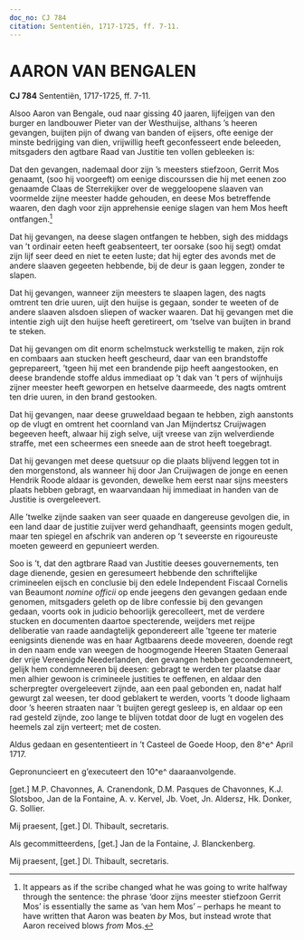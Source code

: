 ```yaml
---
doc_no: CJ 784
citation: Sententiën, 1717-1725, ff. 7-11.
---
```


# AARON VAN BENGALEN

**CJ 784** Sententiën, 1717-1725, ff. 7-11.

Alsoo Aaron van Bengale, oud naar gissing 40 jaaren, lijfeijgen van den burger en landbouwer Pieter van der Westhuijse, althans ’s heeren gevangen, buijten pijn of dwang van banden of eijsers, ofte eenige der minste bedrijging van dien, vrijwillig heeft geconfesseert ende beleeden, mitsgaders den agtbare Raad van Justitie ten vollen gebleeken is:

Dat den gevangen, nademaal door zijn ’s meesters stiefzoon, Gerrit Mos genaamt, (soo hij voorgeeft) om eenige discourssen die hij met eenen zoo genaamde Claas de Sterrekijker over de weggeloopene slaaven van voormelde zijne meester hadde gehouden, en deese Mos betreffende waaren, den dagh voor zijn apprehensie eenige slagen van hem Mos heeft ontfangen.[^1]

Dat hij gevangen, na deese slagen ontfangen te hebben, sigh des middags van ’t ordinair eeten heeft geabsenteert, ter oorsake (soo hij segt) omdat zijn lijf seer deed en niet te eeten luste; dat hij egter des avonds met de andere slaaven gegeeten hebbende, bij de deur is gaan leggen, zonder te slapen.

Dat hij gevangen, wanneer zijn meesters te slaapen lagen, des nagts omtrent ten drie uuren, uijt den huijse is gegaan, sonder te weeten of de andere slaaven alsdoen sliepen of wacker waaren. Dat hij gevangen met die intentie zigh uijt den huijse heeft geretireert, om ’tselve van buijten in brand te steken.

Dat hij gevangen om dit enorm schelmstuck werkstellig te maken, zijn rok en combaars aan stucken heeft gescheurd, daar van een brandstoffe geprepareert, ’tgeen hij met een brandende pijp heeft aangestooken, en deese brandende stoffe aldus immediaat op ’t dak van ’t pers of wijnhuijs zijner meester heeft geworpen en hetselve daarmeede, des nagts omtrent ten drie uuren, in den brand gestooken.

Dat hij gevangen, naar deese gruweldaad begaan te hebben, zigh aanstonts op de vlugt en omtrent het coornland van Jan Mijndertsz Cruijwagen begeeven heeft, alwaar hij zigh selve, uijt vreese van zijn welverdiende straffe, met een scheermes een sneede aan de strot heeft toegebragt.

Dat hij gevangen met deese quetsuur op die plaats blijvend leggen tot in den morgenstond, als wanneer hij door Jan Cruijwagen de jonge en eenen Hendrik Roode aldaar is gevonden, dewelke hem eerst naar sijns meesters plaats hebben gebragt, en waarvandaan hij immediaat in handen van de Justitie is overgeleevert.

Alle ’twelke zijnde saaken van seer quaade en dangereuse gevolgen die, in een land daar de justitie zuijver werd gehandhaaft, geensints mogen gedult, maar ten spiegel en afschrik van anderen op ’t seveerste en rigoureuste moeten geweerd en gepunieert werden.

Soo is ’t, dat den agtbrare Raad van Justitie deeses gouvernements, ten dage dienende, gesien en geresumeert hebbende den schriftelijke crimineelen eijsch en conclusie bij den edele Independent Fiscaal Cornelis van Beaumont *nomine officii* op ende jeegens den gevangen gedaan ende genomen, mitsgaders geleth op de libre confessie bij den gevangen gedaan, voorts ook in judicio behoorlijk gerecolleert, met de verdere stucken en documenten daartoe specterende, weijders met reijpe deliberatie van raade aandagtelijk gepondereert alle ’tgeene ter materie eenigsints dienende was en haar Agtbaarens deede moveeren, doende regt in den naam ende van weegen de hoogmogende Heeren Staaten Generaal der vrije Vereenigde Neederlanden, den gevangen hebben gecondemneert, gelijk hem condemneeren bij deesen: gebragt te werden ter plaatse daar men alhier gewoon is crimineele justities te oeffenen, en aldaar den scherpregter overgeleevert zijnde, aan een paal gebonden en, nadat half gewurgt zal weesen, ter dood geblakert te werden, voorts ’t doode lighaam door ’s heeren straaten naar ’t buijten geregt gesleep is, en aldaar op een rad gesteld zijnde, zoo lange te blijven totdat door de lugt en vogelen des heemels zal zijn verteert; met de costen.

Aldus gedaan en gesententieert in ’t Casteel de Goede Hoop, den 8^e^ April 1717.

Gepronuncieert en g’executeert den 10^e^ daaraanvolgende.

\[get.\] M.P. Chavonnes, A. Cranendonk, D.M. Pasques de Chavonnes, K.J. Slotsboo, Jan de la Fontaine, A. v. Kervel, Jb. Voet, Jn. Aldersz, Hk. Donker, G. Sollier.

Mij praesent, \[get.\] Dl. Thibault, secretaris.

Als gecommitteerdens, \[get.\] Jan de la Fontaine, J. Blanckenberg.

Mij praesent, \[get.\] Dl. Thibault, secretaris.

[^1]: It appears as if the scribe changed what he was going to write halfway through the sentence: the phrase ‘door zijns meester stiefzoon Gerrit Mos’ is essentially the same as ‘van hem Mos’ – perhaps he meant to have written that Aaron was beaten *by* Mos, but instead wrote that Aaron received blows *from* Mos.